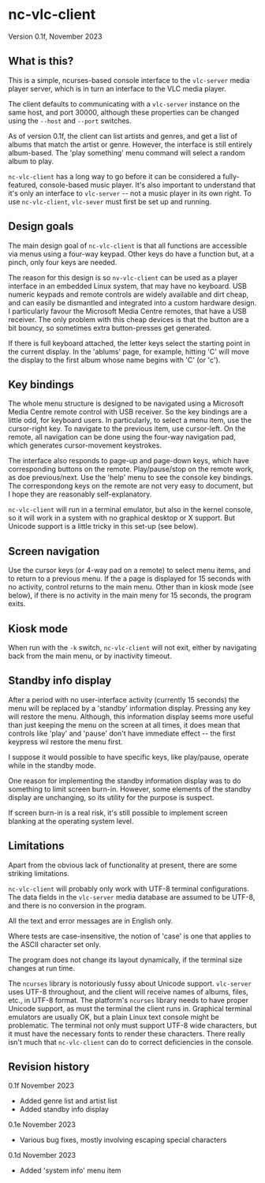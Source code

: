 # nc-vlc-client

Version 0.1f, November 2023

## What is this?

This is a simple, ncurses-based console interface to the `vlc-server`
media player server, which is in turn an interface to the VLC media player.

The client defaults to communicating with a `vlc-server` instance on
the same host, and port 30000, although these properties can be
changed using the `--host` and `--port` switches. 

As of version 0.1f, the client can list artists and genres, and get a list
of albums that match the artist or genre. However, the interface
is still entirely album-based. The 'play something' menu command
will select a random album to play.

`nc-vlc-client` has a long way to go before it can be considered a
fully-featured, console-based music player. It's also important to
understand that it's only an interface to `vlc-server` -- not a music
player in its own right. To use `nc-vlc-client`, `vlc-sever` must first
be set up and running. 

## Design goals

The main design goal of `nc-vlc-client` is that all functions are
accessible via menus using a four-way keypad. Other keys do have a 
function but, at a pinch, only four keys are needed. 

The reason for this design is so `nv-vlc-client` can be used as 
a player interface in an embedded Linux system, that may have no
keyboard. USB numeric keypads and remote controls are widely 
available and dirt cheap, 
and can easily be dismantled and integrated into a custom hardware
design. I particularly favour the Microsoft Media Centre 
remotes, that have a USB receiver. The only problem with this 
cheap devices is that the button are a bit bouncy, so sometimes
extra button-presses get generated.

If there is full keyboard attached, the letter keys select the
starting point in the current display. In the 'ablums' page, for
example, hitting 'C' will move the display to the first album whose
name begins with 'C' (or 'c').

## Key bindings

The whole menu structure is designed to be navigated using a 
Microsoft Media Centre remote control with USB receiver. So the key
bindings are a little odd, for keyboard users. In particularly,
to select a menu item, use the cursor-right key. To navigate to
the previous item, use cursor-left. On the remote, all navigation
can be done using the four-way navigation pad, which generates
cursor-movement keystrokes.

The interface also responds to page-up and page-down keys, which
have corresponding buttons on the remote. Play/pause/stop on the remote
work, as doe previous/next. Use the 'help' menu to see the
console key bindings. The correspondong keys on the remote are not
very easy to document, but I hope they are reasonably self-explanatory. 

`nc-vlc-client` will run in a terminal emulator, but also in the
kernel console, so it will work in a system with no graphical
desktop or X support. But Unicode support is a little tricky
in this set-up (see below).

## Screen navigation

Use the cursor keys (or 4-way pad on a remote) to select menu items,
and to return to a previous menu. If the a page is displayed for
15 seconds with no activity, control returns to the main menu.
Other than in kiosk mode (see below), if there is no activity in the
main meny for 15 seconds, the program exits.

## Kiosk mode

When run with the `-k` switch, `nc-vlc-client` will not exit, either 
by navigating back from the main menu, or by inactivity timeout.

## Standby info display

After a period with no user-interface activity (currently 15 seconds)
the menu will be replaced by a 'standby' information display. Pressing any
key will restore the menu. Although, this information display seems
more useful than just keeping the menu on the screen at all times,
it does mean that controls like 'play' and 'pause' don't have
immediate effect -- the first keypress wil restore the menu first.

I suppose it would possible to have specific keys, like play/pause,
operate while in the standby mode.

One reason for implementing the standby information display was to
do something to limit screen burn-in. However, some elements of
the standby display are unchanging, so its utility for the purpose
is suspect.

If screen burn-in is a real risk, it's still possible to implement
screen blanking at the operating system level. 

## Limitations

Apart from the obvious lack of functionality at present, there are some
striking limitations.

`nc-vlc-client` will probably only work with UTF-8 terminal configurations.
The data fields in the `vlc-server` media database are assumed to be
UTF-8, and there is no conversion in the program. 

All the text and error messages are in English only.

Where tests are case-insensitive, the notion of 'case' is one that
applies to the ASCII character set only.

The program does not change its layout dynamically, if the terminal size
changes at run time.

The `ncurses` library is notoriously fussy about Unicode support. 
`vlc-server` uses UTF-8 throughout, and the client will receive names
of albums, files, etc., in UTF-8 format. The platform's `ncurses` library
needs to have proper Unicode support, as must the terminal the client
runs in. Graphical terminal emulators are usually OK, but a plain
Linux text console might be problematic. The terminal not only must
support UTF-8 wide characters, but it must have the necessary fonts to
render these characters.  There really isn't much that `nc-vlc-client` can
do to correct deficiencies in the console.

## Revision history

0.1f November 2023
- Added genre list and artist list
- Added standby info display

0.1e November 2023
- Various bug fixes, mostly involving escaping special characters 


0.1d November 2023
- Added 'system info' menu item 


